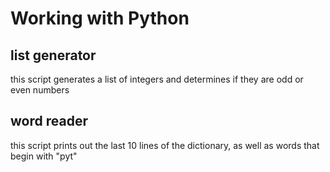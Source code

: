 # Working with Python

## list generator
this script generates a list of integers and determines if they are odd or even numbers

## word reader
this script prints out the last 10 lines of the dictionary, as well as words that begin with "pyt"
